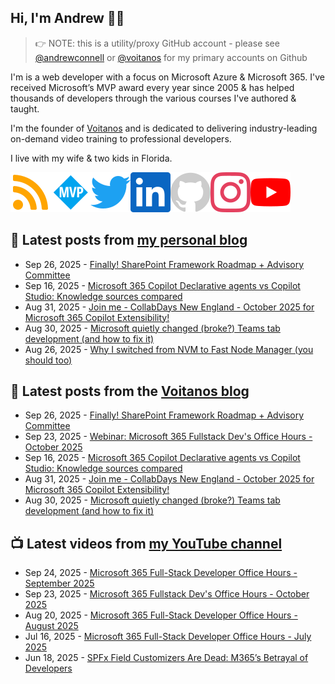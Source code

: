 ## Hi, I'm Andrew 👋🏼

> 👉 NOTE: this is a utility/proxy GitHub account - please see [@andrewconnell](/andrewconnell) or [@voitanos](/voitanos) for my primary accounts on Github

I'm is a web developer with a focus on Microsoft Azure & Microsoft 365. I've received Microsoft’s MVP award every year since 2005 & has helped thousands of developers through the various courses I've authored & taught.

I'm the founder of [Voitanos](https://www.voitanos.io) and is dedicated to delivering industry-leading on-demand video training to professional developers.

I live with my wife & two kids in Florida.

[![](./images/rss.svg)](https://www.andrewconnell.com)[![](./images/mvp.svg)](https://mvp.microsoft.com/en-us/PublicProfile/21083?fullName=Andrew%20Connell)[![](./images/twitter.svg)](https://www.twitter.com/andrewconnell)[![](./images/linkedin.svg)](https://www.linkedin.com/in/andrewconnell)[![](./images/github.svg)](https://www.github.com/andrewconnell)[![](./images/instagram.svg)](https://www.instagram.com/andrewconnell1)[![](./images/youtube.svg)](https://www.youtube.com/voitanosio)

## 📘 Latest posts from [my personal blog](https://www.andrewconnell.com)
<!-- MYBLOG-POST-LIST:START -->
- Sep 26, 2025 - [Finally! SharePoint Framework Roadmap + Advisory Committee](https://www.voitanos.io/blog/sharepoint-framework-public-roadmap-september-2025/?utm_medium=rss&utm_source=andrewconnell.com)
- Sep 16, 2025 - [Microsoft 365 Copilot Declarative agents vs Copilot Studio: Knowledge sources compared](https://voitanos.io/blog/microsoft-365-copilot-declarative-agents-vs-copilot-studio-knowledge-connectors?utm_medium=rss&utm_source=andrewconnell.com)
- Aug 31, 2025 - [Join me - CollabDays New England - October 2025 for Microsoft 365 Copilot Extensibility!](https://www.andrewconnell.com/blog/joinme-collabdays-newengland-2025/?utm_medium=rss&utm_source=andrewconnell.com)
- Aug 30, 2025 - [Microsoft quietly changed &lpar;broke?&rpar; Teams tab development &lpar;and how to fix it&rpar;](https://www.voitanos.io/blog/microsoft-teams-personal-apps-static-tab-scope-changes/?utm_medium=rss&utm_source=andrewconnell.com)
- Aug 26, 2025 - [Why I switched from NVM to Fast Node Manager &lpar;you should too&rpar;](https://www.voitanos.io/blog/why-i-switched-from-nvm-to-fast-node-manager/?utm_medium=rss&utm_source=andrewconnell.com)<!-- MYBLOG-POST-LIST:END -->

## 📙 Latest posts from the [Voitanos blog](https://www.voitanos.io/blog)
<!-- VOITANOSBLOG-POST-LIST:START -->
- Sep 26, 2025 - [Finally! SharePoint Framework Roadmap + Advisory Committee](https://www.voitanos.io/blog/sharepoint-framework-public-roadmap-september-2025/?utm_medium=rss&utm_source=voitanos.io)
- Sep 23, 2025 - [Webinar: Microsoft 365 Fullstack Dev&#39;s Office Hours - October 2025](https://www.voitanos.io/webinars/microsoft-365-full-stack-office-hours-2025-10-october/?utm_medium=rss&utm_source=voitanos.io)
- Sep 16, 2025 - [Microsoft 365 Copilot Declarative agents vs Copilot Studio: Knowledge sources compared](https://www.voitanos.io/blog/microsoft-365-copilot-declarative-agents-vs-copilot-studio-knowledge-connectors/?utm_medium=rss&utm_source=voitanos.io)
- Aug 31, 2025 - [Join me - CollabDays New England - October 2025 for Microsoft 365 Copilot Extensibility!](https://www.voitanos.io/blog/joinme-collabdays-newengland-2025/?utm_medium=rss&utm_source=voitanos.io)
- Aug 30, 2025 - [Microsoft quietly changed &lpar;broke?&rpar; Teams tab development &lpar;and how to fix it&rpar;](https://www.voitanos.io/blog/microsoft-teams-personal-apps-static-tab-scope-changes/?utm_medium=rss&utm_source=voitanos.io)<!-- VOITANOSBLOG-POST-LIST:END -->

## 📺 Latest videos from [my YouTube channel](https://www.youtube.com/voitanosio)
<!-- VOITANOSYOUTUBE-POST-LIST:START -->
- Sep 24, 2025 - [Microsoft 365 Full-Stack Developer Office Hours - September 2025](https://www.youtube.com/watch?v=Hw7s4ur9MdQ)
- Sep 23, 2025 - [Microsoft 365 Fullstack Dev&#39;s Office Hours - October 2025](https://www.youtube.com/watch?v=x0eAZV9fIWk)
- Aug 20, 2025 - [Microsoft 365 Full-Stack Developer Office Hours - August 2025](https://www.youtube.com/watch?v=7N4PdFHC5RE)
- Jul 16, 2025 - [Microsoft 365 Full-Stack Developer Office Hours - July 2025](https://www.youtube.com/watch?v=YGuGpfaTch4)
- Jun 18, 2025 - [SPFx Field Customizers Are Dead: M365’s Betrayal of Developers](https://www.youtube.com/watch?v=WhM1vyEBwpQ)<!-- VOITANOSYOUTUBE-POST-LIST:END -->
